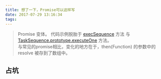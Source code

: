 ```yaml
---
title: 想了一下，Promise可以这样写
date: 2017-07-29 13:16:34
tags:
---
```


>  Promise 变体。 
代码示例脱胎于 [execSequence](https://github.com/songlairui/amarscfpack/blob/master/static/index.js#L75)  方法 与 [TaskSequence.prototype.executeOne](https://github.com/songlairui/amarscfpack/blob/master/static/TaskSequence.component.js#L20) 方法。  
与常见的promise相比，变化的地方在于，then(Function) 的参数中的 resolve 被存到了数组中。  
<!--more-->
## 占坑 